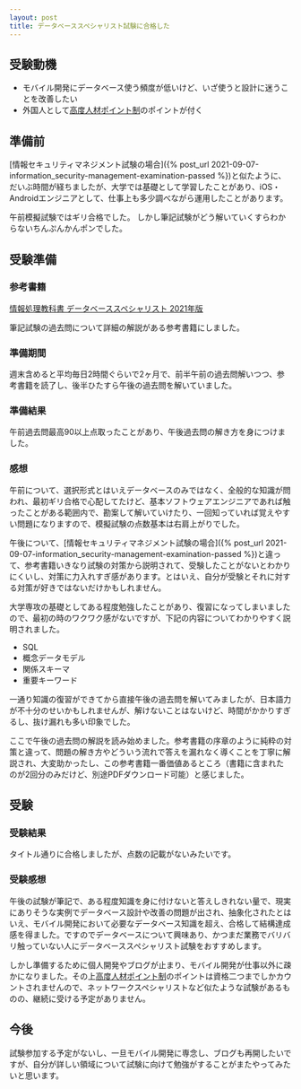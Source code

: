 ```yaml
---
layout: post
title: データベーススペシャリスト試験に合格した
---
```


## 受験動機

- モバイル開発にデータベース使う頻度が低いけど、いざ使うと設計に迷うことを改善したい
- 外国人として[高度人材ポイント制](https://www.moj.go.jp/isa/publications/materials/newimmiact_3_system_index.html)のポイントが付く

## 準備前

[情報セキュリティマネジメント試験の場合]({% post_url 2021-09-07-information_security-management-examination-passed %})と似たように、だいぶ時間が経ちましたが、大学では基礎として学習したことがあり、iOS・Androidエンジニアとして、仕事上も多少調べながら運用したことがあります。

午前模擬試験ではギリ合格でした。
しかし筆記試験がどう解いていくすらわからないちんぷんかんポンでした。

## 受験準備

### 参考書籍

[情報処理教科書 データベーススペシャリスト 2021年版](https://www.amazon.co.jp/dp/B08DXDYDL1)

筆記試験の過去問について詳細の解説がある参考書籍にしました。

### 準備期間

週末含めると平均毎日2時間ぐらいで2ヶ月で、前半午前の過去問解いつつ、参考書籍を読了し、後半ひたすら午後の過去問を解いていました。

### 準備結果

午前過去問最高90以上点取ったことがあり、午後過去問の解き方を身につけました。

### 感想

午前について、選択形式とはいえデータベースのみではなく、全般的な知識が問われ、最初ギリ合格で心配してたけど、基本ソフトウェアエンジニアであれば触ったことがある範囲内で、勘案して解いていけたり、一回知っていれば覚えやすい問題になりますので、模擬試験の点数基本は右肩上がりでした。

午後について、[情報セキュリティマネジメント試験の場合]({% post_url 2021-09-07-information_security-management-examination-passed %})と違って、参考書籍いきなり試験の対策から説明されて、受験したことがないとわかりにくいし、対策に力入れすぎ感があります。とはいえ、自分が受験とそれに対する対策が好きではないだけかもしれません。

大学専攻の基礎としてある程度勉強したことがあり、復習になってしまいましたので、最初の時のワクワク感がないですが、下記の内容についてわかりやすく説明されました。

- SQL
- 概念データモデル
- 関係スキーマ
- 重要キーワード

一通り知識の復習ができてから直接午後の過去問を解いてみましたが、日本語力が不十分のせいかもしれませんが、解けないことはないけど、時間がかかりすぎるし、抜け漏れも多い印象でした。

ここで午後の過去問の解説を読み始めました。参考書籍の序章のように純粋の対策と違って、問題の解き方やどういう流れで答えを漏れなく導くことを丁寧に解説され、大変助かったし、この参考書籍一番価値あるところ（書籍に含まれたのが2回分のみだけど、別途PDFダウンロード可能）と感じました。

## 受験

### 受験結果

タイトル通りに合格しましたが、点数の記載がないみたいです。

### 受験感想

午後の試験が筆記で、ある程度知識を身に付けないと答えしきれない量で、現実にありそうな実例でデータベース設計や改善の問題が出され、抽象化されたとはいえ、モバイル開発において必要なデータベース知識を超え、合格して結構達成感を得ました。ですのでデータベースについて興味あり、かつまだ業務でバリバリ触っていない人にデータベーススペシャリスト試験をおすすめします。

しかし準備するために個人開発やブログが止まり、モバイル開発が仕事以外に疎かになりました。その上[高度人材ポイント制](https://www.moj.go.jp/isa/publications/materials/newimmiact_3_system_index.html)のポイントは資格二つまでしかカウントされませんので、ネットワークスペシャリストなど似たような試験があるものの、継続に受ける予定がありません。

## 今後

試験参加する予定がないし、一旦モバイル開発に専念し、ブログも再開したいですが、自分が詳しい領域について試験に向けて勉強がすることがまたやってみたいと思います。
